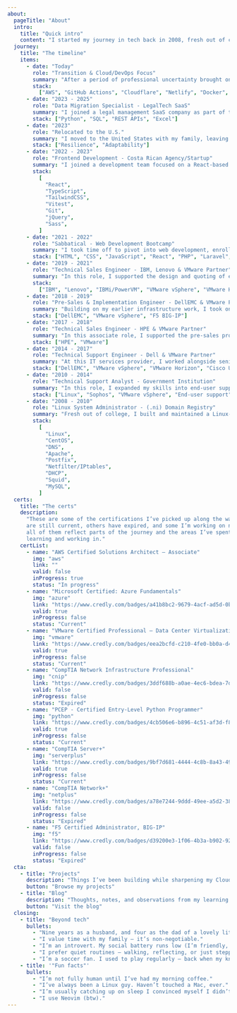 ```yaml
---
about:
  pageTitle: "About"
  intro:
    title: "Quick intro"
    content: "I started my journey in tech back in 2008, fresh out of college, configuring Linux servers at the domain registry of my country (.ni). It was hands-on, challenging, and laid the foundation for a diverse career spanning a range of technical roles — from systems administration to enterprise virtualization, technical sales, frontend development, and data migrations.\nOver the years I've worn many hats. I’ve worked with technologies like Netfilter/IPTables, Apache, Postfix, VMware, DellEMC, Cisco UCS, F5 Big-IP, React, Tailwind, Python, and more. My hands-on experience includes building infrastructure from scratch, designing, deploying, and supporting virtualization solutions, and creating responsive web apps. After relocating to the US, I began working on data migrations for customers adopting a legal SaaS platform, streamlining their onboarding by leveraging Python scripting, SQL, and API integrations.\nMy goal now? To fully transition into Cloud and DevOps engineering — bringing together years of infrastructure experience, programming knowledge, a drive for continuous learning, and a mindset for automation and scalability."
  journey:
    title: "The timeline"
    items:
      - date: "Today"
        role: "Transition & Cloud/DevOps Focus"
        summary: "After a period of professional uncertainty brought on by circumstances beyond my control, I’ve focused on upskilling and preparing for the next stage of my career. I've been working toward the AWS Solutions Architect Associate certification while reinforcing my knowledge of Git, cloud architecture, and DevOps practices. This time has helped me refocus my long-term goals — aiming to grow into a Cloud or DevOps engineering role where I can bring together my experience in infrastructure, programming, and problem-solving."
        stack:
          ["AWS", "GitHub Actions", "Cloudflare", "Netlify", "Docker", "Python"]
      - date: "2023 - 2025"
        role: "Data Migration Specialist - LegalTech SaaS"
        summary: "I joined a legal management SaaS company as part of the migrations team, helping law firms transition their data from legacy systems into our platform. My role involved engaging with clients to understand their data sources, then transforming their data — whether from Excel, SQL backups, or other formats — into our platform's import templates. I used tools like Excel, SQL, and Python (often assisted by generative AI) to clean, parse, and reshape data for import. I also monitored import jobs, resolved issues, and occasionally used the API to make post-migration updates with custom scripts. Throughout the process, I kept close communication with clients over email and follow-up calls, often stepping in to answer product-related questions when needed."
        stack: ["Python", "SQL", "REST APIs", "Excel"]
      - date: "2023"
        role: "Relocated to the U.S."
        summary: "I moved to the United States with my family, leaving behind an increasingly unstable social and political environment in our home country. Starting over in a new country brought personal and professional challenges — but also opened the door to new opportunities and growth in tech."
        stack: ["Resilience", "Adaptability"]
      - date: "2022 - 2023"
        role: "Frontend Development - Costa Rican Agency/Startup"
        summary: "I joined a development team focused on a React-based SaaS app, contributing new features, UI fixes, and enhancements using React, Redux, Tailwind, and Vitest. I became comfortable working independently — translating Figma designs into pixel-perfect, responsive interfaces — while also supporting my fellow junior developers through pair programming and technical guidance. We used Git for version control and Azure DevOps for ticket tracking and daily standups. I also ramped up quickly on jQuery and SCSS for a separate project, delivering results under a tight timeline. This role helped solidify my frontend fundamentals and my ability to thrive in a fast-paced, collaborative environment."
        stack:
          [
            "React",
            "TypeScript",
            "TailwindCSS",
            "Vitest",
            "Git",
            "jQuery",
            "Sass",
          ]
      - date: "2021 - 2022"
        role: "Sabbatical - Web Development Bootcamp"
        summary: "I took time off to pivot into web development, enrolling in a full-time bootcamp where I learned HTML, CSS, JavaScript, React, Vue, PHP, Laravel, and MySQL. Through hands-on projects, I built everything from responsive layouts based on Figma designs to dynamic content sites powered by public APIs, as well as foundational fullstack apps — like a to-do list and a real-time chat app — using React on the frontend and Laravel on the backend. This experience marked a key shift from infrastructure to software development and laid the foundation for my next chapter in tech."
        stack: ["HTML", "CSS", "JavaScript", "React", "PHP", "Laravel", MySQL]
      - date: "2019 - 2021"
        role: "Technical Sales Engineer - IBM, Lenovo & VMware Partner"
        summary: "In this role, I supported the design and quoting of enterprise solutions built on Lenovo servers, IBM servers and IBM i (AS/400) systems, often collaborating with international teams to tailor configurations for client needs. I also managed VMware licensing for new bids and renewal cycles, acting as the technical point of contact for the sales team. Over two years, I developed a deeper understanding of legacy enterprise systems and licensing workflows, while refining my ability to deliver solutions across distributed teams and platforms."
        stack:
          ["IBM", "Lenovo", "IBMi/PowerVM", "VMware vSphere", "VMware Horizon"]
      - date: "2018 - 2019"
        role: "Pre-Sales & Implementation Engineer - DellEMC & VMware Partner"
        summary: "Building on my earlier infrastructure work, I took on a hybrid role handling both solution design and implementation for DellEMC servers, storage, and VMware environments. I delivered a full-stack virtualization deployment, including DellEMC rack servers, network switches, and centralized SAN storage — from scoping to final delivery. During this time, I earned my second VMware VCP certification (Data Center Virtualization) and became an F5 Certified Administrator while assisting with the setup of Big-IP load balancers. This role sharpened my ability to own projects end-to-end, blending client-facing pre-sales with hands-on engineering."
        stack: ["DellEMC", "VMware vSphere", "F5 BIG-IP"]
      - date: "2017 - 2018"
        role: "Technical Sales Engineer - HPE & VMware Partner"
        summary: "In this associate role, I supported the pre-sales process for HPE servers, storage, and VMware solutions. I worked closely with clients to understand their technical needs, translated them into tailored hardware and licensing proposals, and used HPE’s configurator to design solutions. I also served as the point of contact with HPE and VMware for quoting and licensing. While the company was navigating a challenging period, the role helped me build a strong foundation in solution scoping and technical sales processes."
        stack: ["HPE", "VMware"]
      - date: "2014 - 2017"
        role: "Technical Support Engineer - Dell & VMware Partner"
        summary: "At this IT services provider, I worked alongside senior engineers to deploy Dell servers, storage, backup, and VMware-based virtualization solutions — both in data center and desktop environments. I contributed to POCs for desktop virtualization and Dell backup software, configured Layer 2 Dell switches, and supported full-stack implementations. During this time, I earned certifications in Server+, Network+, VMware Desktop Virtualization, and later became a Cisco UCS Support Specialist as the company expanded into UCS-based data center offerings. I also stepped into pre-sales tasks — configuring hardware on Dell’s quoting platform, supporting technical validations for tenders, and assisting with solution scoping."
        stack: ["DellEMC", "VMware vSphere", "VMware Horizon", "Cisco UCS"]
      - date: "2010 - 2014"
        role: "Technical Support Analyst - Government Institution"
        summary: "In this role, I expanded my skills into end-user support and enterprise infrastructure. I provided hardware and software support for PCs, mobile devices, and small switches, handled user provisioning via Active Directory, and prepped new machines from the ground up. On the infrastructure side, I helped manage a Red Hat-based email server and its Sophos security appliance, and supported the transition from bare metal to a VMware vSphere environment — gaining hands-on experience with virtualization and centralized infrastructure management."
        stack: ["Linux", "Sophos", "VMware vSphere", "End-user support"]
      - date: "2008 - 2010"
        role: "Linux System Administrator - (.ni) Domain Registry"
        summary: "Fresh out of college, I built and maintained a Linux-based hosting infrastructure for the official .ni domain registry. I built a small-scale server farm supporting ~100 websites for local organizations, configuring services like DNS, Apache, Postfix (IMAP), and MySQL powered Joomla sites. I managed edge network access using Netfilter/IPTables for NAT and maintained internal networking via DHCP and Squid. This hands-on role laid the groundwork for my career, giving me early exposure to production systems and end-to-end infrastructure deployment."
        stack:
          [
            "Linux",
            "CentOS",
            "DNS",
            "Apache",
            "Postfix",
            "Netfilter/IPtables",
            "DHCP",
            "Squid",
            "MySQL",
          ]
  certs:
    title: "The certs"
    description:
      "These are some of the certifications I’ve picked up along the way. A few
      are still current, others have expired, and some I’m working on now — but
      all of them reflect parts of the journey and the areas I’ve spent time
      learning and working in."
    certList:
      - name: "AWS Certified Solutions Architect – Associate"
        img: "aws"
        link: ""
        valid: false
        inProgress: true
        status: "In progress"
      - name: "Microsoft Certified: Azure Fundamentals"
        img: "azure"
        link: "https://www.credly.com/badges/a41b8bc2-9679-4acf-ad5d-0ba231b56041/public_url"
        valid: true
        inProgress: false
        status: "Current"
      - name: "VMware Certified Professional – Data Center Virtualization"
        img: "vmware"
        link: "https://www.credly.com/badges/eea2bcfd-c210-4fe0-bb0a-d42c6d3856c7/public_url"
        valid: true
        inProgress: false
        status: "Current"
      - name: "CompTIA Network Infrastructure Professional"
        img: "cnip"
        link: "https://www.credly.com/badges/3ddf688b-a0ae-4ec6-bdea-7db65172fdc0/public_url"
        valid: false
        inProgress: false
        status: "Expired"
      - name: "PCEP - Certified Entry-Level Python Programmer"
        img: "python"
        link: "https://www.credly.com/badges/4cb506e6-b896-4c51-af3d-f8cd9349e001/public_url"
        valid: true
        inProgress: false
        status: "Current"
      - name: "CompTIA Server+"
        img: "serverplus"
        link: "https://www.credly.com/badges/9bf7d681-4444-4c8b-8a43-49d3b6b5d781/public_url"
        valid: true
        inProgress: false
        status: "Current"
      - name: "CompTIA Network+"
        img: "netplus"
        link: "https://www.credly.com/badges/a78e7244-9ddd-49ee-a5d2-38cb0e695723/public_url"
        valid: false
        inProgress: false
        status: "Expired"
      - name: "F5 Certified Administrator, BIG-IP"
        img: "f5"
        link: "https://www.credly.com/badges/d39200e3-1f06-4b3a-b902-92a40a74e727/public_url"
        valid: false
        inProgress: false
        status: "Expired"
  cta:
    - title: "Projects"
      description: "Things I’ve been building while sharpening my Cloud and DevOps skills — small tools, experiments, and scripts that help me automate, learn, or solve something practical."
      button: "Browse my projects"
    - title: "Blog"
      description: "Thoughts, notes, and observations from my learning journey and how I’m bridging infrastructure and code."
      button: "Visit the blog"
  closing:
    - title: "Beyond tech"
      bullets:
        - "Nine years as a husband, and four as the dad of a lovely little girl."
        - "I value time with my family — it’s non-negotiable."
        - "I’m an introvert. My social battery runs low (I’m friendly, I promise)."
        - "I prefer quiet routines — walking, reflecting, or just stepping away from the screen."
        - "I’m a soccer fan. I used to play regularly — back when my knees cooperated."
    - title: '"Fun facts"'
      bullets:
        - "I’m not fully human until I’ve had my morning coffee."
        - "I’ve always been a Linux guy. Haven’t touched a Mac, ever."
        - "I’m usually catching up on sleep I convinced myself I didn’t need. (See first bullet.)"
        - "I use Neovim (btw)."
---
```

